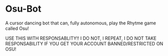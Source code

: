 # Osu-Bot
A cursor dancing bot that can, fully autonomous, play the Rhytme game called Osu!

USE THIS WITH RESPONSABLITY!!
I DO NOT, I REPEAT, I DO NOT TAKE RESPONSABILITY IF YOU GET YOUR ACCOUNT BANNED/RESTRICTED ON OSU!


